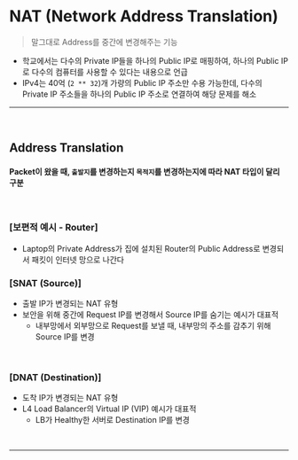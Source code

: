 # NAT (Network Address Translation)
> 말그대로 Address를 중간에 변경해주는 기능
* 학교에서는 다수의 Private IP들을 하나의 Public IP로 매핑하여, 하나의 Public IP로 다수의 컴퓨터를 사용할 수 있다는 내용으로 언급
* IPv4는 40억 (`2 ** 32`)개 가량의 Public IP 주소만 수용 가능한데, 다수의 Private IP 주소들을 하나의 Public IP 주소로 연결하여 해당 문제를 해소

<hr>
<br>

## Address Translation
#### Packet이 왔을 때, `출발지`를 변경하는지 `목적지`를 변경하는지에 따라 NAT 타입이 달리 구분

<br>

### [보편적 예시 - Router]
* Laptop의 Private Address가 집에 설치된 Router의 Public Address로 변경되서 패킷이 인터넷 망으로 나간다

### [SNAT (Source)]
* 출발 IP가 변경되는 NAT 유형
* 보안을 위해 중간에 Request IP를 변경해서 Source IP를 숨기는 예시가 대표적
  * 내부망에서 외부망으로 Request를 보낼 때, 내부망의 주소를 감추기 위해 Source IP를 변경


<br>

### [DNAT (Destination)]
* 도착 IP가 변경되는 NAT 유형
* L4 Load Balancer의 Virtual IP (VIP) 예시가 대표적
  * LB가 Healthy한 서버로 Destination IP를 변경

<br>
<hr>
<br>

